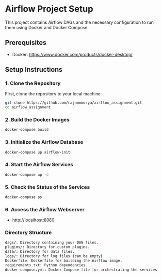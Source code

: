# Airflow Project Setup

This project contains Airflow DAGs and the necessary configuration to run them using Docker and Docker Compose.

## Prerequisites

- Docker: https://www.docker.com/products/docker-desktop/ 

## Setup Instructions

### 1. Clone the Repository

First, clone the repository to your local machine:

```sh
git clone https://github.com/rajanmourya/airflow_assignment.git
cd airflow_assignment
```
### 2. Build the Docker Images
```sh
docker-compose build
```
### 3. Initialize the Airflow Database
```sh
docker-compose up airflow-init
```
### 4. Start the Airflow Services
```sh
docker-compose up -d
```

### 5. Check the Status of the Services
```sh
docker-compose ps
```
### 6. Access the Airflow Webserver
* http://localhost:8080

### Directory Structure
```sh
dags/: Directory containing your DAG files.
plugins/: Directory for custom plugins.
data/: Directory for data files.
logs/: Directory for log files (can be empty).
Dockerfile: Dockerfile for building the Airflow image.
requirements.txt: Python dependencies.
docker-compose.yml: Docker Compose file for orchestrating the services.
```
